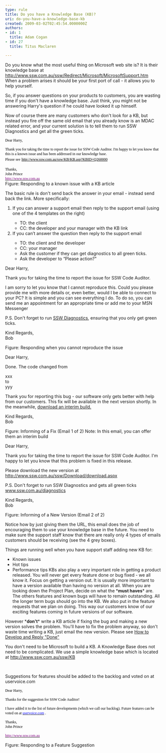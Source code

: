 ```yaml
---
type: rule
title: Do you have a Knowledge Base (KB)?
uri: do-you-have-a-knowledge-base-kb
created: 2009-03-02T02:45:54.0000000Z
authors:
- id: 1
  title: Adam Cogan
- id: 27
  title: Titus Maclaren

---
```




<span class='intro'> Do you know what the most useful thing on Microsoft web site is? It is their knowledge base at <a class="external" href="http&#58;//www.ssw.com.au/ssw/Redirect/Microsoft/MicrosoftSupport.htm" target="_blank">http&#58;//www.ssw.com.au/ssw/Redirect/Microsoft/MicrosoftSupport.htm</a> <img title="You are now leaving SSW" src="/_LAYOUTS/15/Images/SSW/external.gif" alt="" /> When a problem arises&#160;it&#160;should be your&#160;first port of call - it allows&#160;you to help yourself.  </span>

<p>So, if you answer questions on your products to customers, you are wasting time if you don't have a knowledge base. Just think, you might not be answering Harry's question if he could have looked it up himself. </p>
<p>Now of course there are many customers who don't look for a KB, but instead you fire off the same old email that you already know is an MDAC related error, and your current solution is to tell them to run SSW Diagnostics and get all the green ticks. </p>
<div class="ms-rteCustom-GreyBox"><p><span lang="EN-US" style="color&#58;black;font-family&#58;&quot;verdana&quot;,&quot;sans-serif&quot;;font-size&#58;9pt;">Dear Harry,</span></p>
<div><span lang="EN-US" style="color&#58;black;font-family&#58;&quot;verdana&quot;,&quot;sans-serif&quot;;font-size&#58;9pt;">Thank you for taking the time to report the issue for SSW Code Auditor. I'm happy to let you know that this is a known issue and has been addressed in our knowledge base. </span></div>
<div><span lang="EN-US" style="color&#58;black;font-family&#58;&quot;verdana&quot;,&quot;sans-serif&quot;;font-size&#58;9pt;">Please see</span><span lang="EN-US"> <a href="http&#58;//www.ssw.com.au/ssw/KB/KB.asp?KBID=Q260000"><span style="background&#58;whitesmoke;color&#58;windowtext;font-family&#58;&quot;verdana&quot;,&quot;sans-serif&quot;;font-size&#58;9pt;text-decoration&#58;none;">http&#58;//www.ssw.com.au/ssw/KB/KB.asp?KBID=Q260000</span></a></span></div>
<div><span lang="EN-US"></span>&#160;</div>
<div><span lang="EN-US" style="color&#58;black;font-family&#58;&quot;verdana&quot;,&quot;sans-serif&quot;;font-size&#58;9pt;">Thanks,<br>John Prince<br><a href="http&#58;//www.ssw.com.au/ssw/"><span style="color&#58;purple;"><font face="Tahoma">http&#58;//www.ssw.com.au</font></span></a></span></div></div>
<font class="ms-rteCustom-FigureGood">Figure&#58; Responding to a known issue with a KB article </font><p>The basic rule is don't send back the answer in your email - instead send back the link. More specifically&#58;</p>
<ol><li>If you can answer a support email then reply to the support email (using one of the 4 templates on the right) </li>
<ul><li>TO&#58; the client </li>
<li>CC&#58; the developer and your manager with the KB link </li></ul>
<li>If you can’t answer the question then reply to the support email </li>
<ul><li>TO&#58; the client and the developer </li>
<li>CC&#58; your manager </li>
<li>Ask the customer if they can get diagnostics to all green ticks. </li>
<li>Ask the developer to “Please action?&quot; </li></ul></ol>
<div class="ms-rteCustom-GreyBox"><p>Dear Harry,</p>
<p>Thank you for taking the time to report the issue for SSW Code Auditor.</p>
<p>I am sorry to let you know that I cannot reproduce this. Could you please provide me with&#160;more details or, even better, would I be able to connect to your PC? It is simple and you can see everything I do. To do so, you can send me an appointment for an appropriate time or add me to your MSN Messenger</p>
<p>P.S. Don't forget to run <a href="http&#58;//www.ssw.com.au/diagnostics">SSW Diagnostics</a>, ensuring that you only get green ticks.</p>
<p>Kind Regards, <br>Bob</p></div>
<font class="ms-rteCustom-FigureGood">Figure&#58; Responding when you cannot reproduce the issue </font><div class="ms-rteCustom-GreyBox"><p>Dear Harry,</p>
<p>Done. The code changed from</p>
<p>xxx<br>to<br>yyy</p>
<p>Thank you for reporting this bug - our software only gets better with help from our customers. This fix will be available in the next version shortly. In the meanwhile, <a href="http&#58;//www.ssw.com.au/">download an interim build.</a></p>
<p>Kind Regards,<br>Bob </p></div>
<font class="ms-rteCustom-FigureGood">Figure&#58; Informing of a Fix (Email 1 of 2) Note&#58; In this email, you can offer them an interim build</font> <div class="ms-rteCustom-GreyBox"><p>Dear Harry,</p>
<p>Thank you for taking the time to report the issue for SSW Code Auditor. I'm happy to let you know that this problem is fixed in this release.</p>
<p>Please download the new version at <a href="http&#58;//www.ssw.com.au/ssw/Download/download.aspx">http&#58;//www.ssw.com.au/ssw/Download/download.aspx</a></p>
<p>P.S. Don't forget to run SSW Diagnostics and gets all green ticks <a href="/Standards/Management/RulesToSuccessfulProjects/Pages/www.ssw.com.au/diagnostics">www.ssw.com.au/diagnostics</a></p>
<p>Kind Regards, <br>Bob</p></div>
<font class="ms-rteCustom-FigureGood">Figure&#58; Informing of a New Version (Email 2 of 2)</font> <p>Notice how by just giving them the URL, this email does the job of encouraging them to use your knowledge base in the future. You need to make sure the support staff know that there are really only 4 types of emails customers should be receiving (see the 4 grey boxes). </p>
<p>Things are running well when you have support staff adding new KB for&#58; </p>
<ul><li>Known issues </li>
<li>Hot tips </li>
<li>Performance tips KBs also play a very important role in getting a product released. You will never get every feature done or bug fixed - we all know it. Focus on getting a version out. It is usually more important to have a version available than having no version at all. When you are looking down the Project Plan, decide on what the *<strong>must haves</strong>* are. The others features and known bugs will have to remain outstanding. All the longer term bugs should go into the KB. We also put in the feature requests that we plan on doing. This way our customers know of our exciting features coming in future versions of our software. </li></ul>
<p>However&#160;*<strong>don't</strong>* write a KB article if fixing the bug and making a new version solves the problem. You'll have to fix the problem anyway, so don't waste time writing a KB, just email the new version. Please see <a href="http&#58;//www.ssw.com.au/ssw/extremeemails/default.aspx">How to Develop and Reply &quot;Done&quot;</a></p>
<p>You don't need to be Microsoft to build a KB. A Knowledge Base does not need to be complicated. We use a simple knowledge base which is located at <a href="http&#58;//www.ssw.com.au/ssw/KB">http&#58;//www.ssw.com.au/ssw/KB</a></p>
<p>&#160;</p>
<p>Suggestions for features should be added to the backlog and voted on at uservoice.com</p>
<div class="ssw-rteStyle-GreyBox"><p><a name="_GoBack"></a><span lang="EN-US" style="color&#58;black;font-family&#58;&quot;verdana&quot;,&quot;sans-serif&quot;;font-size&#58;9pt;">Dear Harry,</span></p>
<p><span lang="EN-US" style="color&#58;black;font-family&#58;&quot;verdana&quot;,&quot;sans-serif&quot;;font-size&#58;9pt;"><span lang="EN-US" style="color&#58;black;font-family&#58;&quot;verdana&quot;,&quot;sans-serif&quot;;font-size&#58;9pt;">Thanks for the suggestion for SSW Code Auditor!</span></span></p>
<p><span lang="EN-US" style="color&#58;black;font-family&#58;&quot;verdana&quot;,&quot;sans-serif&quot;;font-size&#58;9pt;">I have added it to the list of future developments (which we call our backlog).</span><span lang="EN-US" style="font-family&#58;&quot;verdana&quot;,&quot;sans-serif&quot;;font-size&#58;9pt;"> <span style="color&#58;black;">Future features can be voted on at <a href="http&#58;//uservoice.com/"><span><font color="#0000ff" face="Tahoma">uservoice.com</font></span></a> <img title="You are now leaving SSW" src="/_LAYOUTS/15/Images/SSW/external.gif" alt="" />.</span></span></p>
<p><span lang="EN-US" style="font-family&#58;&quot;verdana&quot;,&quot;sans-serif&quot;;font-size&#58;9pt;"><span style="color&#58;black;"><span lang="EN-US" style="color&#58;black;font-family&#58;&quot;verdana&quot;,&quot;sans-serif&quot;;font-size&#58;9pt;">Thanks,</span></span></span><span lang="EN-US" style="color&#58;black;font-family&#58;&quot;verdana&quot;,&quot;sans-serif&quot;;font-size&#58;9pt;"><br>John Prince</span></p>
<p><span lang="EN-US" style="color&#58;black;font-family&#58;&quot;verdana&quot;,&quot;sans-serif&quot;;font-size&#58;9pt;"><a href="http&#58;//www.ssw.com.au/ssw/"><span style="color&#58;purple;"><font face="Tahoma">http&#58;//www.ssw.com.au</font></span></a></span></p></div>
<span class="ssw-rteStyle-FigureGood">Figure&#58; Responding to a Feature Suggestion </span>


